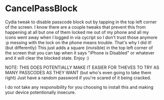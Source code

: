 CancelPassBlock
===============

Cydia tweak to disable passcode block out by tapping in the top left corner of the screen.
I know there are a couple tweaks that prevent this from happening at all but one of them locked me out of my phone and all my icons went away when I logged in via cycript so I don't trust those anymore :p messing with the lock on the phone means trouble. That's why I did it! (but differently)
This just adds a square (invisible) in the top left corner of the screen that you can tap when it says "iPhone is Disabled" or whatever and it will clear the blocked state. Enjoy :)

NOTE: THIS DOES POTENTIALLY MAKE IT EASIER FOR THIEVES TO TRY AS MANY PASSCODES AS THEY WANT (but who's even going to take them right)
Just have a random password if you're scared of it being cracked.

I do not take any responsibility for you choosing to install this and making your device potentionally insecure.
